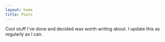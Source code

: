 ```yaml
---
layout: home
title: Posts
---
```


Cool stuff I've done and decided was worth writing about. I update this as regularly as I can.
